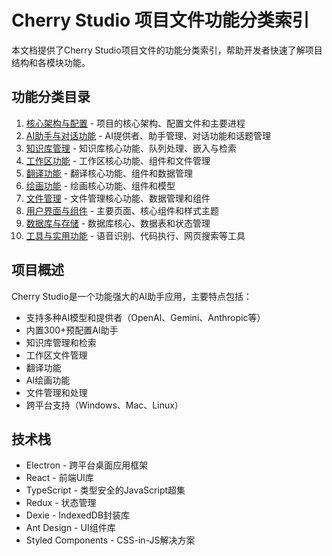 # Cherry Studio 项目文件功能分类索引

本文档提供了Cherry Studio项目文件的功能分类索引，帮助开发者快速了解项目结构和各模块功能。

## 功能分类目录

1. [核心架构与配置](./01_核心架构与配置.md) - 项目的核心架构、配置文件和主要进程
2. [AI助手与对话功能](./02_AI助手与对话功能.md) - AI提供者、助手管理、对话功能和话题管理
3. [知识库管理](./03_知识库管理.md) - 知识库核心功能、队列处理、嵌入与检索
4. [工作区功能](./04_工作区功能.md) - 工作区核心功能、组件和文件管理
5. [翻译功能](./05_翻译功能.md) - 翻译核心功能、组件和数据管理
6. [绘画功能](./06_绘画功能.md) - 绘画核心功能、组件和模型
7. [文件管理](./07_文件管理.md) - 文件管理核心功能、数据管理和组件
8. [用户界面与组件](./08_用户界面与组件.md) - 主要页面、核心组件和样式主题
9. [数据库与存储](./09_数据库与存储.md) - 数据库核心、数据表和状态管理
10. [工具与实用功能](./10_工具与实用功能.md) - 语音识别、代码执行、网页搜索等工具

## 项目概述

Cherry Studio是一个功能强大的AI助手应用，主要特点包括：

- 支持多种AI模型和提供者（OpenAI、Gemini、Anthropic等）
- 内置300+预配置AI助手
- 知识库管理和检索
- 工作区文件管理
- 翻译功能
- AI绘画功能
- 文件管理和处理
- 跨平台支持（Windows、Mac、Linux）

## 技术栈

- Electron - 跨平台桌面应用框架
- React - 前端UI库
- TypeScript - 类型安全的JavaScript超集
- Redux - 状态管理
- Dexie - IndexedDB封装库
- Ant Design - UI组件库
- Styled Components - CSS-in-JS解决方案
